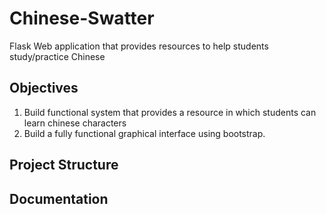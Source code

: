 # Chinese-Swatter

Flask Web application that provides resources to help students study/practice Chinese 

## Objectives

1. Build functional system that provides a resource in which students can learn chinese characters
2. Build a fully functional graphical interface using bootstrap. 

## Project Structure

## Documentation 



